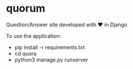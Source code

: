 # quorum
Question/Answer site developed with :heart: in Django

To use the application:

- pip install -r requirements.txt 
- cd quora
- python3 manage.py runserver



